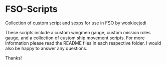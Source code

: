 # FSO-Scripts
Collection of custom script and sexps for use in FSO by wookieejedi

These scripts include a custom wingmen gauge, custom mission roles gauge, and a collection of custom ship movement scripts. For more information please read the README files in each respective folder. I would also be happy to answer any questions. 

Thanks!
